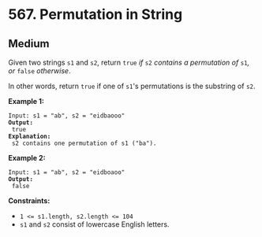 # 567. Permutation in String

## Medium



Given two strings `s1` and `s2`, return `true` _if_ `s2` _contains a permutation of_ `s1`_, or_ `false` _otherwise_.

In other words, return `true` if one of `s1`'s permutations is the substring of `s2`.

&#x20;

**Example 1:**

<pre><code>Input: s1 = "ab", s2 = "eidbaooo"
<strong>Output:
</strong> true
<strong>Explanation:
</strong> s2 contains one permutation of s1 ("ba").
</code></pre>

**Example 2:**

<pre><code>Input: s1 = "ab", s2 = "eidboaoo"
<strong>Output:
</strong> false
</code></pre>

&#x20;

**Constraints:**

* `1 <= s1.length, s2.length <= 104`
* `s1` and `s2` consist of lowercase English letters.
